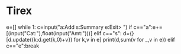 # Tirex
e=[] while 1:  c=input("a:Add s:Summary e:Exit> ")  if c=="a":e+=[(input("Cat:"),float(input("Amt:")))]  elif c=="s":   d={}   [d.update({k:d.get(k,0)+v}) for k,v in e]   print(d,sum(v for _,v in e))  elif c=="e":break
